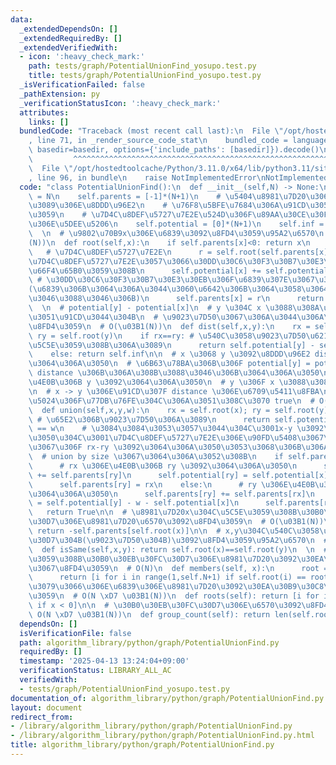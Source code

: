```yaml
---
data:
  _extendedDependsOn: []
  _extendedRequiredBy: []
  _extendedVerifiedWith:
  - icon: ':heavy_check_mark:'
    path: tests/graph/PotentialUnionFind_yosupo.test.py
    title: tests/graph/PotentialUnionFind_yosupo.test.py
  _isVerificationFailed: false
  _pathExtension: py
  _verificationStatusIcon: ':heavy_check_mark:'
  attributes:
    links: []
  bundledCode: "Traceback (most recent call last):\n  File \"/opt/hostedtoolcache/Python/3.11.0/x64/lib/python3.11/site-packages/onlinejudge_verify/documentation/build.py\"\
    , line 71, in _render_source_code_stat\n    bundled_code = language.bundle(stat.path,\
    \ basedir=basedir, options={'include_paths': [basedir]}).decode()\n          \
    \         ^^^^^^^^^^^^^^^^^^^^^^^^^^^^^^^^^^^^^^^^^^^^^^^^^^^^^^^^^^^^^^^^^^^^^^^^^^^^^^^^^\n\
    \  File \"/opt/hostedtoolcache/Python/3.11.0/x64/lib/python3.11/site-packages/onlinejudge_verify/languages/python.py\"\
    , line 96, in bundle\n    raise NotImplementedError\nNotImplementedError\n"
  code: "class PotentialUnionFind():\n  def __init__(self,N) -> None:\n    self.N\
    \ = N\n    self.parents = [-1]*(N+1)\n    # \u5404\u8981\u7D20\u306E\u6839\u304B\
    \u3089\u306E\u8DDD\u96E2\n    # \u76F8\u5BFE\u7684\u306A\u91CD\u3055\u3092\u8868\
    \u3059\n    # \u7D4C\u8DEF\u5727\u7E2E\u524D\u306F\u89AA\u30CE\u30FC\u30C9\u3068\
    \u306E\u5DEE\u5206\n    self.potential = [0]*(N+1)\n    self.inf = pow(10,18)\n\
    \  \n  # \u9802\u70B9x\u306E\u6839\u3092\u8FD4\u3059\u95A2\u6570\n  # O(\u03B1\
    (N))\n  def root(self,x):\n    if self.parents[x]<0: return x\n    else:\n   \
    \   # \u7D4C\u8DEF\u5727\u7E2E\n      r = self.root(self.parents[x]) # \u5148\u306B\
    \u7D4C\u8DEF\u5727\u7E2E\u3057\u3066\u30DD\u30C6\u30F3\u30B7\u30E3\u30EB\u3092\
    \u66F4\u65B0\u3059\u308B\n      self.potential[x] += self.potential[self.parents[x]]\
    \ # \u30DD\u30C6\u30F3\u30B7\u30E3\u30EB\u306F\u6839\u307E\u3067\u306E\u5408\u8A08\
    (\u6839\u306B\u3064\u306A\u3044\u3060\u6642\u306B\u3064\u3058\u3064\u307E\u5408\
    \u3046\u3088\u3046\u306B)\n      self.parents[x] = r\n      return self.parents[x]\n\
    \  \n  # potential[y] - potential[x]\n  # y \u304C x \u3088\u308A\u3069\u308C\u3060\
    \u3051\u91CD\u3044\u304B\n  # \u9023\u7D50\u3067\u306A\u3044\u306A\u3089 inf \u3092\
    \u8FD4\u3059\n  # O(\u03B1(N))\n  def dist(self,x,y):\n    rx = self.root(x);\
    \ ry = self.root(y)\n    if rx==ry: # \u540C\u3058\u9023\u7D50\u6210\u5206\u306B\
    \u5C5E\u3059\u308B\u306A\u3089\n      return self.potential[y] - self.potential[x]\n\
    \    else: return self.inf\n\n  # x \u3068 y \u3092\u8DDD\u96E2 distance \u3067\
    \u3064\u306A\u3050\n  # \u6B63\u78BA\u306B\u306F potential[y] = potential[x] +\
    \ distance \u306B\u306A\u308B\u3088\u3046\u306B\u3064\u306A\u3050\n  # x \u306E\
    \u4E0B\u306B y \u3092\u3064\u306A\u3050\n  # y \u306F x \u3088\u308A w \u91CD\u3044\
    \n  # x -> y \u306E\u91CD\u307F distance \u306E\u6709\u5411\u8FBA\n  # \u8FD4\u308A\
    \u5024\u306F\u77DB\u76FE\u304C\u306A\u3051\u308C\u3070 true\n  # O(\u03B1(N))\n\
    \  def union(self,x,y,w):\n    rx = self.root(x); ry = self.root(y)\n    if rx==ry:\
    \ # \u65E2\u306B\u9023\u7D50\u306A\u3089\n      return self.potential[y] - self.potential[x]\
    \ == w\n    # \u3084\u3084\u3053\u3057\u3044\u304C\u3001x-y \u3092\u3064\u306A\
    \u3050\u304C\u3001\u7D4C\u8DEF\u5727\u7E2E\u306E\u90FD\u5408\u3067\u5B9F\u88C5\
    \u3067\u306F rx-ry \u3092\u3064\u306A\u3050\u3053\u3068\u306B\u306A\u308B\n  \
    \  # union by size \u3067\u3064\u306A\u3052\u308B\n    if self.parents[ry] > self.parents[rx]:\n\
    \      # rx \u306E\u4E0B\u306B ry \u3092\u3064\u306A\u3050\n      self.parents[rx]\
    \ += self.parents[ry]\n      self.potential[ry] = self.potential[x] + w - self.potential[y]\n\
    \      self.parents[ry] = rx\n    else:\n      # ry \u306E\u4E0B\u306B rx \u3092\
    \u3064\u306A\u3050\n      self.parents[ry] += self.parents[rx]\n      self.potential[rx]\
    \ = self.potential[y] - w - self.potential[x]\n      self.parents[rx] = ry\n \
    \   return True\n\n  # \u8981\u7D20x\u304C\u5C5E\u3059\u308B\u30B0\u30EB\u30FC\
    \u30D7\u306E\u8981\u7D20\u6570\u3092\u8FD4\u3059\n  # O(\u03B1(N))\n  def size(self,x):\
    \ return -self.parents[self.root(x)]\n\n  # x,y\u304C\u540C\u3058\u30B0\u30EB\u30FC\
    \u30D7\u304B(\u9023\u7D50\u304B)\u3092\u8FD4\u3059\u95A2\u6570\n  # O(\u03B1(N))\n\
    \  def isSame(self,x,y): return self.root(x)==self.root(y)\n  \n  # x\u304C\u5C5E\
    \u3059\u308B\u30B0\u30EB\u30FC\u30D7\u306E\u8981\u7D20\u3092\u30EA\u30B9\u30C8\
    \u3067\u8FD4\u3059\n  # O(N)\n  def members(self, x):\n      root = self.root(x)\n\
    \      return [i for i in range(1,self.N+1) if self.root(i) == root]\n\n  # \u3059\
    \u3079\u3066\u306E\u6839\u306E\u8981\u7D20\u3092\u30EA\u30B9\u30C8\u3067\u8FD4\
    \u3059\n  # O(N \xD7 \u03B1(N))\n  def roots(self): return [i for i, x in enumerate(self.parents)\
    \ if x < 0]\n\n  # \u30B0\u30EB\u30FC\u30D7\u306E\u6570\u3092\u8FD4\u3059\n  #\
    \ O(N \xD7 \u03B1(N))\n  def group_count(self): return len(self.roots())"
  dependsOn: []
  isVerificationFile: false
  path: algorithm_library/python/graph/PotentialUnionFind.py
  requiredBy: []
  timestamp: '2025-04-13 13:24:04+09:00'
  verificationStatus: LIBRARY_ALL_AC
  verifiedWith:
  - tests/graph/PotentialUnionFind_yosupo.test.py
documentation_of: algorithm_library/python/graph/PotentialUnionFind.py
layout: document
redirect_from:
- /library/algorithm_library/python/graph/PotentialUnionFind.py
- /library/algorithm_library/python/graph/PotentialUnionFind.py.html
title: algorithm_library/python/graph/PotentialUnionFind.py
---
```

